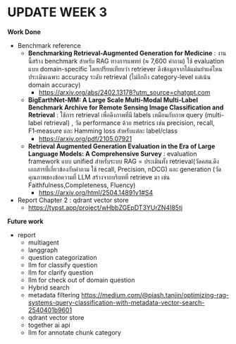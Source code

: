 # UPDATE WEEK 3
**Work Done**
- Benchmark reference
  - **Benchmarking Retrieval-Augmented Generation for Medicine** : งานนี้สร้าง benchmark สำหรับ RAG ทางการแพทย์ (≈ 7,600 คำถาม) ใช้ evaluation แบบ domain-specific โดยเปรียบเทียบว่า retriever ดึงข้อมูลจากได้แม่นยำแค่ไหน ประเมินเฉพาะ accuracy ระดับ retrieval (ไม่ลึกถึง category-level แต่เน้น domain accuracy)
    - https://arxiv.org/abs/2402.13178?utm_source=chatgpt.com
  - **BigEarthNet-MM: A Large Scale Multi-Modal Multi-Label Benchmark Archive for Remote Sensing Image Classification and Retrieval** : ใช้การ retrieval เพื่อดึงภาพที่มี labels เหมือนกับภาพ query (multi-label retrieval) , วัด performance ด้วย metrics เช่น precision, recall, F1‑measure และ Hamming loss สำหรับแต่ละ label/class
    - https://arxiv.org/pdf/2105.07921
  - **Retrieval Augmented Generation Evaluation in the Era of Large Language Models: A Comprehensive Survey** : evaluation framework แบบ unified สำหรับระบบ RAG = ประเมินทั้ง retrieval(วัดคสม.ดึงเอกสารที่เกี่ยวข้องกับคำถาม ใช้ recall, Precision, nDCG) และ generation (วัดคุณภาพของข้อความที่ LLM สร้างจากบริบทที่ retrieve มา เช่น Faithfulness,Completeness, Fluency)
    - https://arxiv.org/html/2504.14891v1#S4
-  Report Chapter 2 : qdrant vector store
   - https://typst.app/project/wHbbZGEpDT3YUrZN4I85tj
    
**Future work**
- report
  - multiagent
  - langgraph
  - question categorization
  - llm for classify question
  - llm for clarify question
  - llm for check out of domain question
  - Hybrid search
  - metadata filtering https://medium.com/@piash.tanjin/optimizing-rag-systems-query-classification-with-metadata-vector-search-2540401b9601
  - qdrant vector store
  - together ai api
  - llm for annotate chunk category
